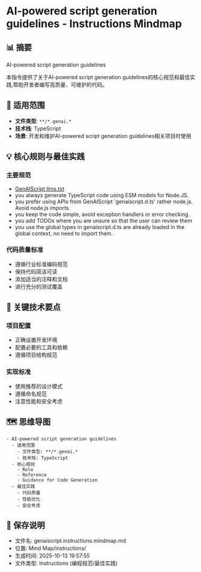 # AI-powered script generation guidelines - Instructions Mindmap

## 📊 摘要
AI-powered script generation guidelines

本指令提供了关于AI-powered script generation guidelines的核心规范和最佳实践,帮助开发者编写高质量、可维护的代码。

## 🎯 适用范围
- **文件类型**: `**/*.genai.*`
- **技术栈**: TypeScript
- **场景**: 开发和维护AI-powered script generation guidelines相关项目时使用

## 💡 核心规则与最佳实践

### 主要规范
- [GenAIScript llms.txt](https://microsoft.github.io/genaiscript/llms.txt)
- you always generate TypeScript code using ESM models for Node.JS.
- you prefer using APIs from GenAIScript 'genaiscript.d.ts' rather node.js. Avoid node.js imports.
- you keep the code simple, avoid exception handlers or error checking.
- you add TODOs where you are unsure so that the user can review them
- you use the global types in genaiscript.d.ts are already loaded in the global context, no need to import them.

### 代码质量标准
- 遵循行业标准编码规范
- 保持代码简洁可读
- 添加适当的注释和文档
- 进行充分的测试覆盖

## 📝 关键技术要点

### 项目配置
- 正确设置开发环境
- 配置必要的工具和依赖
- 遵循项目结构规范

### 实现标准
- 使用推荐的设计模式
- 遵循命名规范
- 注意性能和安全考虑

## 🗺️ 思维导图

```mindmap
- AI-powered script generation guidelines
  - 适用范围
    - 文件类型: **/*.genai.*
    - 技术栈: TypeScript
  - 核心规则
    - Role
    - Reference
    - Guidance for Code Generation
  - 最佳实践
    - 代码质量
    - 性能优化
    - 安全考虑
```

## 💾 保存说明
- 文件名: genaiscript.instructions.mindmap.md
- 位置: Mind Map/instructions/
- 生成时间: 2025-10-13 19:57:55
- 文件类型: Instructions (编程规范/最佳实践)

